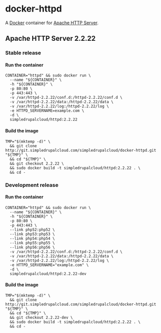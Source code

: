 # docker-httpd

A [Docker](https://docker.com/) container for [Apache HTTP Server](http://httpd.apache.org/).

## Apache HTTP Server 2.2.22

### Stable release

#### Run the container

    CONTAINER="httpd" && sudo docker run \
      --name "${CONTAINER}" \
      -h "${CONTAINER}" \
      -p 80:80 \
      -p 443:443 \
      -v /var/httpd-2.2.22/conf.d:/httpd-2.2.22/conf.d \
      -v /var/httpd-2.2.22/data:/httpd-2.2.22/data \
      -v /var/httpd-2.2.22/log:/httpd-2.2.22/log \
      -e HTTPD_SERVERNAME=example.com \
      -d \
      simpledrupalcloud/httpd:2.2.22

#### Build the image

    TMP="$(mktemp -d)" \
      && git clone http://git.simpledrupalcloud.com/simpledrupalcloud/docker-httpd.git "${TMP}" \
      && cd "${TMP}" \
      && git checkout 2.2.22 \
      && sudo docker build -t simpledrupalcloud/httpd:2.2.22 . \
      && cd -

### Development release

#### Run the container

    CONTAINER="httpd" && sudo docker run \
      --name "${CONTAINER}" \
      -h "${CONTAINER}" \
      -p 80:80 \
      -p 443:443 \
      --link php52:php52 \
      --link php53:php53 \
      --link php54:php54 \
      --link php55:php55 \
      --link php56:php56 \
      -v /var/httpd-2.2.22/conf.d:/httpd-2.2.22/conf.d \
      -v /var/httpd-2.2.22/data:/httpd-2.2.22/data \
      -v /var/httpd-2.2.22/log:/httpd-2.2.22/log \
      -e HTTPD_SERVERNAME="example.com" \
      -d \
      simpledrupalcloud/httpd:2.2.22-dev

#### Build the image

    TMP="$(mktemp -d)" \
      && git clone http://git.simpledrupalcloud.com/simpledrupalcloud/docker-httpd.git "${TMP}" \
      && cd "${TMP}" \
      && git checkout 2.2.22-dev \
      && sudo docker build -t simpledrupalcloud/httpd:2.2.22 . \
      && cd -
